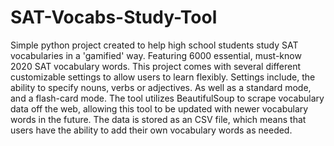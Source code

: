 # SAT-Vocabs-Study-Tool

Simple python project created to help high school students study SAT vocabularies in a 'gamified' way.
Featuring 6000 essential, must-know 2020 SAT vocabulary words. This project comes with several different customizable settings to allow users to learn flexibly. Settings include, the ability to specify nouns, verbs or adjectives. As well as a standard mode, and a flash-card mode. The tool utilizes BeautifulSoup to scrape vocabulary data off the web, allowing this tool to be updated with newer vocabulary words in the future. The data is stored as an CSV file, which means that users have the ability to add their own vocabulary words as needed.
